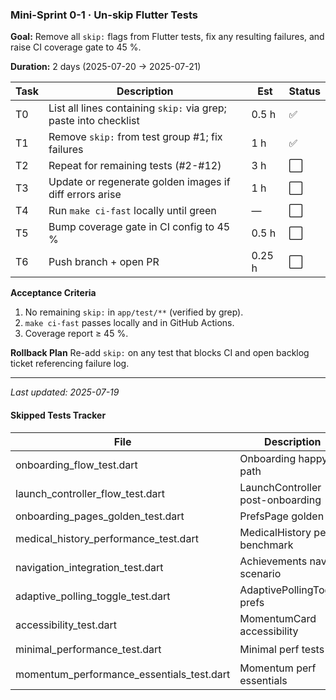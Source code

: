 ### Mini-Sprint 0-1 · Un-skip Flutter Tests

**Goal:** Remove all `skip:` flags from Flutter tests, fix any resulting
failures, and raise CI coverage gate to 45 %.

**Duration:** 2 days (2025-07-20 → 2025-07-21)

| Task | Description                                                      | Est    | Status |
| ---- | ---------------------------------------------------------------- | ------ | ------ |
| T0   | List all lines containing `skip:` via grep; paste into checklist | 0.5 h  | ✅     |
| T1   | Remove `skip:` from test group #1; fix failures                  | 1 h    | ✅     |
| T2   | Repeat for remaining tests (#2-#12)                              | 3 h    | ⬜     |
| T3   | Update or regenerate golden images if diff errors arise          | 1 h    | ⬜     |
| T4   | Run `make ci-fast` locally until green                           | —      | ⬜     |
| T5   | Bump coverage gate in CI config to 45 %                          | 0.5 h  | ⬜     |
| T6   | Push branch + open PR                                            | 0.25 h | ⬜     |

**Acceptance Criteria**

1. No remaining `skip:` in `app/test/**` (verified by grep).
2. `make ci-fast` passes locally and in GitHub Actions.
3. Coverage report ≥ 45 %.

**Rollback Plan** Re-add `skip:` on any test that blocks CI and open backlog
ticket referencing failure log.

---

_Last updated: 2025-07-19_

#### Skipped Tests Tracker

| File                                      | Description                      | Status |
| ----------------------------------------- | -------------------------------- | ------ |
| onboarding_flow_test.dart                 | Onboarding happy path            | ✅     |
| launch_controller_flow_test.dart          | LaunchController post-onboarding | ✅     |
| onboarding_pages_golden_test.dart         | PrefsPage golden                 | ✅     |
| medical_history_performance_test.dart     | MedicalHistory perf benchmark    | ⚪     |
| navigation_integration_test.dart          | Achievements nav scenario        | ⚪     |
| adaptive_polling_toggle_test.dart         | AdaptivePollingToggle prefs      | ⚪     |
| accessibility_test.dart                   | MomentumCard accessibility       | ⚪     |
| minimal_performance_test.dart             | Minimal perf tests               | ⚪     |
| momentum_performance_essentials_test.dart | Momentum perf essentials         | ⚪     |
